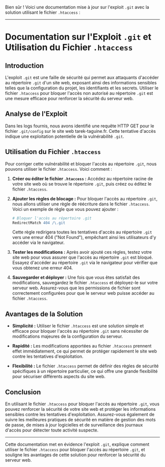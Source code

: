 Bien sûr ! Voici une documentation mise à jour sur l'exploit `.git` avec la solution utilisant le fichier `.htaccess` :

---

# Documentation sur l'Exploit `.git` et Utilisation du Fichier `.htaccess`

## Introduction

L'exploit `.git` est une faille de sécurité qui permet aux attaquants d'accéder au répertoire `.git` d'un site web, exposant ainsi des informations sensibles telles que la configuration du projet, les identifiants et les secrets. Utiliser le fichier `.htaccess` pour bloquer l'accès non autorisé au répertoire `.git` est une mesure efficace pour renforcer la sécurité du serveur web.

## Analyse de l'Exploit

Dans les logs fournis, nous avons identifié une requête HTTP GET pour le fichier `.git/config` sur le site web tarek-taguine.fr. Cette tentative d'accès indique une exploitation potentielle de la vulnérabilité `.git`.

## Utilisation du Fichier `.htaccess`

Pour corriger cette vulnérabilité et bloquer l'accès au répertoire `.git`, nous pouvons utiliser le fichier `.htaccess`. Voici comment :

1. **Créer ou éditer le fichier `.htaccess` :** Accédez au répertoire racine de votre site web où se trouve le répertoire `.git`, puis créez ou éditez le fichier `.htaccess`.

2. **Ajouter les règles de blocage :** Pour bloquer l'accès au répertoire `.git`, nous allons utiliser une règle de réécriture dans le fichier `.htaccess`. Voici un exemple de règle que vous pouvez ajouter :

    ```apache
    # Bloquer l'accès au répertoire .git
    RedirectMatch 404 /\.git
    ```

    Cette règle redirigera toutes les tentatives d'accès au répertoire `.git` vers une erreur 404 ("Not Found"), empêchant ainsi les utilisateurs d'y accéder via le navigateur.

3. **Tester les modifications :** Après avoir ajouté ces règles, testez votre site web pour vous assurer que l'accès au répertoire `.git` est bloqué. Essayez d'accéder au répertoire `.git` via le navigateur pour vérifier que vous obtenez une erreur 404.

4. **Sauvegarder et déployer :** Une fois que vous êtes satisfait des modifications, sauvegardez le fichier `.htaccess` et déployez-le sur votre serveur web. Assurez-vous que les permissions de fichier sont correctement configurées pour que le serveur web puisse accéder au fichier `.htaccess`.

## Avantages de la Solution

- **Simplicité :** Utiliser le fichier `.htaccess` est une solution simple et efficace pour bloquer l'accès au répertoire `.git` sans nécessiter de modifications majeures de la configuration du serveur.

- **Rapidité :** Les modifications apportées au fichier `.htaccess` prennent effet immédiatement, ce qui permet de protéger rapidement le site web contre les tentatives d'exploitation.

- **Flexibilité :** Le fichier `.htaccess` permet de définir des règles de sécurité spécifiques à un répertoire particulier, ce qui offre une grande flexibilité pour sécuriser différents aspects du site web.

## Conclusion

En utilisant le fichier `.htaccess` pour bloquer l'accès au répertoire `.git`, vous pouvez renforcer la sécurité de votre site web et protéger les informations sensibles contre les tentatives d'exploitation. Assurez-vous également de suivre les meilleures pratiques de sécurité en matière de gestion des mots de passe, de mises à jour logicielles et de surveillance des journaux d'accès pour détecter toute activité suspecte.

---

Cette documentation met en évidence l'exploit `.git`, explique comment utiliser le fichier `.htaccess` pour bloquer l'accès au répertoire `.git`, et souligne les avantages de cette solution pour renforcer la sécurité du serveur web.